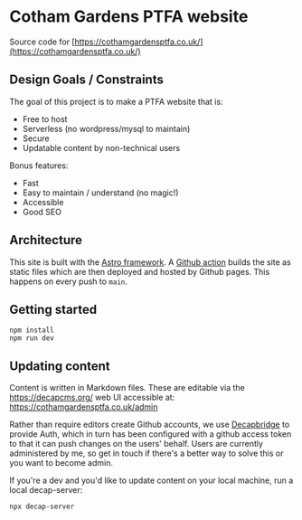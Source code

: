 # Cotham Gardens PTFA website

Source code for [https://cothamgardensptfa.co.uk/](https://cothamgardensptfa.co.uk/)

## Design Goals / Constraints

The goal of this project is to make a PTFA website that is:

- Free to host
- Serverless (no wordpress/mysql to maintain)
- Secure
- Updatable content by non-technical users

Bonus features:

- Fast
- Easy to maintain / understand (no magic!)
- Accessible
- Good SEO

## Architecture

This site is built with the [Astro framework](https://astro.build/). A [Github action](https://github.com/features/actions) builds the site as static files which are then deployed and hosted by Github pages. This happens on every push to `main`.

## Getting started

    npm install
    npm run dev

## Updating content

Content is written in Markdown files. These are editable via the https://decapcms.org/ web UI accessible at: https://cothamgardensptfa.co.uk/admin

Rather than require editors create Github accounts, we use [Decapbridge](https://decapbridge.com/) to provide Auth, which in turn has been configured with a github access token to that it can push changes on the users' behalf. Users are currently administered by me, so get in touch if there's a better way to solve this or you want to become admin.

If you're a dev and you'd like to update content on your local machine, run a local decap-server:

    npx decap-server
